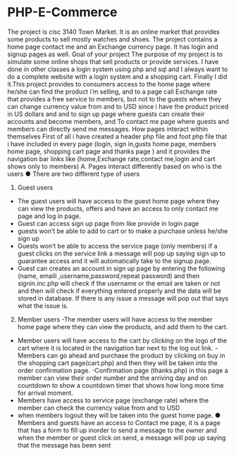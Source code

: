 # PHP-E-Commerce
The project is cisc 3140 Town Market. It is an online market that provides some
products to sell mostly watches and shoes. The project contains a home page contact me
and an Exchange currency page. It has login and signup pages as well.
Goal of your project
The purpose of my project is to simulate some online shops that sell products or provide
services. I have done in other classes a login system using php and sql and I always want
to do a complete website with a login system and a shopping cart. Finally I did it.This
project provides to consumers access to the home page where he/she can find the product
i’m selling, and to a page call Exchange rate that provides a free service to members, but
not to the guests where they can change currency value from and to USD since i have the
product priced in US dollars and and to sign up page where guests can create their
accounts and become members, and To contact me page where guests and members can
directly send me messages.
How pages interact within themselves
First of all i have created a header php file and foot php file that i have included in every
page (login, sign in,gusts home page, members home page, shopping cart page and
thanks page ) and it provides the navigation bar links like (home,Exchange rate,contact
me,login and cart shows only to members)
A. Pages interact differently based on who is the users
● There are two different type of users
1. Guest users
- The guest users will have access to the guest home page
where they can view the products, offers and have an access
to only contact me page and log in page.
- Guest can access sign up page from like provide in login
page
- guests won’t be able to add to cart or to make a purchase
unless he/she sign up
- Guests won’t be able to access the service page (only
members) if a guest clicks on the service link a message will
pop up saying sign up to guarantee access and it will
automatically take to the signup page.
- Guest can creates an account in sign up page by entering the
following (name, emaili ,username,password,repeat
password) and then signin.inc.php will check if the username
or the email are taken or not and then will check if everything
entered properly and the data will be stored in database. If
there is any issue a message will pop out that says what the
issue is.
2. Member users
-The member users will have access to the member home
page where they can view the products, and add them to the
cart.
- Member users will have access to the cart by clicking on the
logo of the cart where it is located in the navigation bar next
to the log out link.
-Members can go ahead and purchase the product by clicking
on buy in the shopping cart page(cart.php) and then they will
be taken into the order confirmation page.
-Confirmation page (thanks.php) in this page a member can
view their order number and the arriving day and on
countdown to show a countdown timer that shows how long
more time for arrival moment.
- Members have access to service page (exchange rate) where
the member can check the currency value from and to USD
- when members logout they will be taken into the guest
home page.
● Members and guests have an access to Contact me page, it is a page that has a
form to fill up inorder to send a message to the owner and when the member or
guest click on send, a message will pop up saying that the message has been sent
